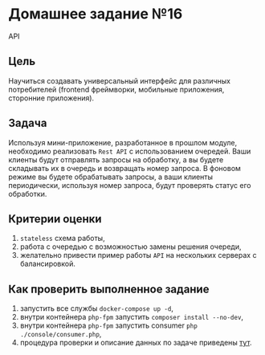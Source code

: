 # Домашнее задание №16
API

## Цель
Научиться создавать универсальный интерфейс для различных потребителей (frontend фреймворки, мобильные приложения, сторонние приложения).

## Задача
Используя мини-приложение, разработанное в прошлом модуле, необходимо реализовать `Rest API` с использованием очередей. Ваши клиенты будут отправлять запросы на обработку, а вы будете складывать их в очередь и возвращать номер запроса. В фоновом режиме вы будете обрабатывать запросы, а ваши клиенты периодически, используя номер запроса, будут проверять статус его обработки. 

## Критерии оценки
1. `stateless` схема работы,
1. работа с очередью с возможностью замены решения очереди,
1. желательно привести пример работы `API` на нескольких серверах с балансировкой.

## Как проверить выполненное задание
1. запустить все службы `docker-compose up -d`,
1. внутри контейнера `php-fpm` запустить `composer install --no-dev`,
1. внутри контейнера `php-fpm` запустить consumer `php ./console/consumer.php`,
1. процедура проверки и описание данных по задаче приведены [тут](task1.md).